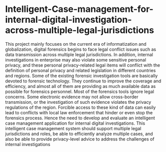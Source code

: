 # Intelligent-Case-management-for-internal-digital-investigation-across-multiple-legal-jurisdictions
This project mainly focuses on the current era of informatization and globalization, digital forensics begins to face legal conflict issues such as data transmission across multiple legal jurisdictions. In addition, internal investigations in enterprise may also violate some sensitive personal privacy, and these personal privacy-related legal items will conflict with the definition of personal privacy and related legislation in different countries and regions. Some of the existing forensic investigation tools are basically devoted to forensic technology. They continue to improve the coverage and efficiency, and almost all of them are providing as much available data as possible for forensics personnel. Most of the forensics tools ignore legal concerns. Some electronic evidence may not allow cross-border transmission, or the investigation of such evidence violates the privacy regulations of the region. Forcible access to these kind of data can easily lead to conflicts with local law enforcement that hinder or even stop the forensics process.
Hence the need to develop and evaluate an intelligent case management application for internal digital investigations. This intelligent case management system should support multiple legal jurisdictions and roles, be able to efficiently analyze multiple cases, and also be able to provide privacy-level advice to address the challenges of internal investigations
